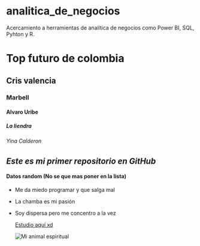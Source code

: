 # analitica_de_negocios
Acercamiento a herramientas de analítica de negocios como Power BI, SQL, Pyhton y R.

# Top futuro de colombia
## Cris valencia
### Marbell
#### Alvaro Uribe
##### La liendra
###### Yina Calderon

## ***Este es mi primer repositorio en GitHub***

#### Datos random (No se que mas poner en la lista)
* Me da miedo programar y que salga mal
* La chamba es mi pasión
* Soy dispersa pero me concentro a la vez

  [Estudio aquí xd](https://www.uexternado.edu.co/)

  ![Mi animal espiritual](https://www.elsoldetijuana.com.mx/incoming/7h4hk6-kesikesiperrito.jpg/ALTERNATES/LANDSCAPE_768/Kesikesiperrito.jpg)

